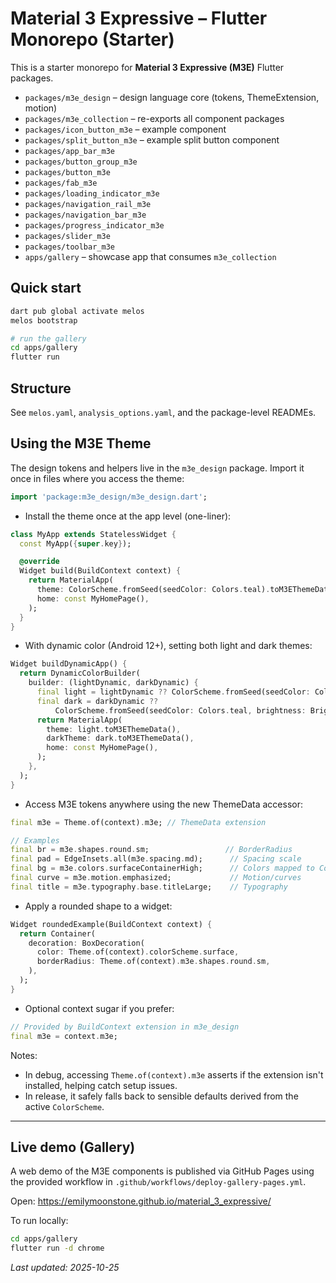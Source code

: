 # Material 3 Expressive – Flutter Monorepo (Starter)

This is a starter monorepo for **Material 3 Expressive (M3E)** Flutter packages.

- `packages/m3e_design` – design language core (tokens, ThemeExtension, motion)
- `packages/m3e_collection` – re-exports all component packages
- `packages/icon_button_m3e` – example component
- `packages/split_button_m3e` – example split button component
- `packages/app_bar_m3e`
- `packages/button_group_m3e`
- `packages/button_m3e`
- `packages/fab_m3e`
- `packages/loading_indicator_m3e`
- `packages/navigation_rail_m3e`
- `packages/navigation_bar_m3e`
- `packages/progress_indicator_m3e`
- `packages/slider_m3e`
- `packages/toolbar_m3e`
- `apps/gallery` – showcase app that consumes `m3e_collection`

## Quick start

```bash
dart pub global activate melos
melos bootstrap

# run the gallery
cd apps/gallery
flutter run
```

## Structure

See `melos.yaml`, `analysis_options.yaml`, and the package-level READMEs.

## Using the M3E Theme

The design tokens and helpers live in the `m3e_design` package. Import it once in files where you access the theme:

```dart
import 'package:m3e_design/m3e_design.dart';
```

- Install the theme once at the app level (one-liner):

```dart
class MyApp extends StatelessWidget {
  const MyApp({super.key});

  @override
  Widget build(BuildContext context) {
    return MaterialApp(
      theme: ColorScheme.fromSeed(seedColor: Colors.teal).toM3EThemeData(),
      home: const MyHomePage(),
    );
  }
}
```

- With dynamic color (Android 12+), setting both light and dark themes:

```dart
Widget buildDynamicApp() {
  return DynamicColorBuilder(
    builder: (lightDynamic, darkDynamic) {
      final light = lightDynamic ?? ColorScheme.fromSeed(seedColor: Colors.teal);
      final dark = darkDynamic ??
          ColorScheme.fromSeed(seedColor: Colors.teal, brightness: Brightness.dark);
      return MaterialApp(
        theme: light.toM3EThemeData(),
        darkTheme: dark.toM3EThemeData(),
        home: const MyHomePage(),
      );
    },
  );
}
```

- Access M3E tokens anywhere using the new ThemeData accessor:

```dart
final m3e = Theme.of(context).m3e; // ThemeData extension

// Examples
final br = m3e.shapes.round.sm;                 // BorderRadius
final pad = EdgeInsets.all(m3e.spacing.md);      // Spacing scale
final bg = m3e.colors.surfaceContainerHigh;      // Colors mapped to ColorScheme
final curve = m3e.motion.emphasized;             // Motion/curves
final title = m3e.typography.base.titleLarge;    // Typography
```

- Apply a rounded shape to a widget:

```dart
Widget roundedExample(BuildContext context) {
  return Container(
    decoration: BoxDecoration(
      color: Theme.of(context).colorScheme.surface,
      borderRadius: Theme.of(context).m3e.shapes.round.sm,
    ),
  );
}
```

- Optional context sugar if you prefer:

```dart
// Provided by BuildContext extension in m3e_design
final m3e = context.m3e;
```

Notes:
- In debug, accessing `Theme.of(context).m3e` asserts if the extension isn't installed, helping catch setup issues.
- In release, it safely falls back to sensible defaults derived from the active `ColorScheme`.

---

## Live demo (Gallery)

A web demo of the M3E components is published via GitHub Pages using the provided workflow in `.github/workflows/deploy-gallery-pages.yml`.

Open: https://emilymoonstone.github.io/material_3_expressive/

To run locally:

```sh
cd apps/gallery
flutter run -d chrome
```

_Last updated: 2025-10-25_
